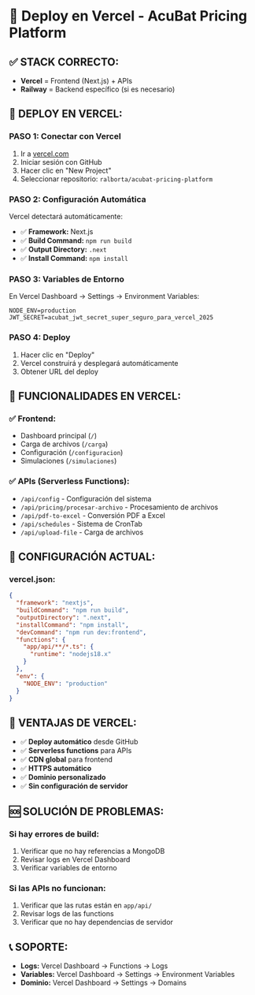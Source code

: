 # 🚀 Deploy en Vercel - AcuBat Pricing Platform

## ✅ **STACK CORRECTO:**

- **Vercel** = Frontend (Next.js) + APIs
- **Railway** = Backend específico (si es necesario)

## 🚀 **DEPLOY EN VERCEL:**

### **PASO 1: Conectar con Vercel**
1. Ir a [vercel.com](https://vercel.com)
2. Iniciar sesión con GitHub
3. Hacer clic en "New Project"
4. Seleccionar repositorio: `ralborta/acubat-pricing-platform`

### **PASO 2: Configuración Automática**
Vercel detectará automáticamente:
- ✅ **Framework:** Next.js
- ✅ **Build Command:** `npm run build`
- ✅ **Output Directory:** `.next`
- ✅ **Install Command:** `npm install`

### **PASO 3: Variables de Entorno**
En Vercel Dashboard → Settings → Environment Variables:
```
NODE_ENV=production
JWT_SECRET=acubat_jwt_secret_super_seguro_para_vercel_2025
```

### **PASO 4: Deploy**
1. Hacer clic en "Deploy"
2. Vercel construirá y desplegará automáticamente
3. Obtener URL del deploy

## 🎯 **FUNCIONALIDADES EN VERCEL:**

### **✅ Frontend:**
- Dashboard principal (`/`)
- Carga de archivos (`/carga`)
- Configuración (`/configuracion`)
- Simulaciones (`/simulaciones`)

### **✅ APIs (Serverless Functions):**
- `/api/config` - Configuración del sistema
- `/api/pricing/procesar-archivo` - Procesamiento de archivos
- `/api/pdf-to-excel` - Conversión PDF a Excel
- `/api/schedules` - Sistema de CronTab
- `/api/upload-file` - Carga de archivos

## 🔧 **CONFIGURACIÓN ACTUAL:**

### **vercel.json:**
```json
{
  "framework": "nextjs",
  "buildCommand": "npm run build",
  "outputDirectory": ".next",
  "installCommand": "npm install",
  "devCommand": "npm run dev:frontend",
  "functions": {
    "app/api/**/*.ts": {
      "runtime": "nodejs18.x"
    }
  },
  "env": {
    "NODE_ENV": "production"
  }
}
```

## 🎉 **VENTAJAS DE VERCEL:**

- ✅ **Deploy automático** desde GitHub
- ✅ **Serverless functions** para APIs
- ✅ **CDN global** para frontend
- ✅ **HTTPS automático**
- ✅ **Dominio personalizado**
- ✅ **Sin configuración de servidor**

## 🆘 **SOLUCIÓN DE PROBLEMAS:**

### **Si hay errores de build:**
1. Verificar que no hay referencias a MongoDB
2. Revisar logs en Vercel Dashboard
3. Verificar variables de entorno

### **Si las APIs no funcionan:**
1. Verificar que las rutas están en `app/api/`
2. Revisar logs de las functions
3. Verificar que no hay dependencias de servidor

## 📞 **SOPORTE:**

- **Logs:** Vercel Dashboard → Functions → Logs
- **Variables:** Vercel Dashboard → Settings → Environment Variables
- **Dominio:** Vercel Dashboard → Settings → Domains
